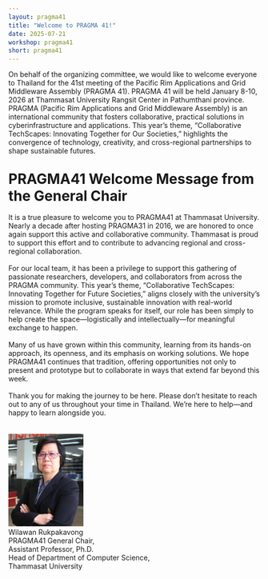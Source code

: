 ```yaml
---
layout: pragma41
title: "Welcome to PRAGMA 41!"
date: 2025-07-21
workshop: pragma41
short: pragma41
---
```

<style>
.welcome-message {
  font-weight: bold;
  font-size: 28px;
}
</style>
On behalf of the organizing committee, we would like to welcome everyone to
Thailand for the 41st meeting of the Pacific Rim Applications and Grid
Middleware Assembly (PRAGMA 41). PRAGMA 41 will be held January 8-10, 2026 at
Thammasat University Rangsit Center in Pathumthani province.  PRAGMA (Pacific
Rim Applications and Grid Middleware Assembly) is an international community
that fosters collaborative, practical solutions in cyberinfrastructure and
applications. This year’s theme, “Collaborative TechScapes: Innovating
Together for Our Societies,” highlights the convergence of technology,
creativity, and cross-regional partnerships to shape sustainable futures.
<br>
<br>
<div class="welcome-message">PRAGMA41 Welcome Message from the General Chair</div>
<br>
It is a true pleasure to welcome you to PRAGMA41 at Thammasat University. Nearly a decade after hosting PRAGMA31 in 2016, we are honored to once again support this active and collaborative community. Thammasat is proud to support this effort and to contribute to advancing regional and cross-regional collaboration.<br><br>
For our local team, it has been a privilege to support this gathering of passionate researchers, developers, and collaborators from across the PRAGMA community. This year’s theme, “Collaborative TechScapes: Innovating Together for Future Societies,” aligns closely with the university’s mission to promote inclusive, sustainable innovation with real-world relevance.  While the program speaks for itself, our role has been simply to help create the space—logistically and intellectually—for meaningful exchange to happen.<br><br>
Many of us have grown within this community, learning from its hands-on approach, its openness, and its emphasis on working solutions. We hope PRAGMA41 continues that tradition, offering opportunities not only to present and prototype but to collaborate in ways that extend far beyond this week.<br><br>
Thank you for making the journey to be here. Please don’t hesitate to reach out to any of us throughout your time in Thailand. We’re here to help—and happy to learn alongside you.<br><br>
<br>
<img src="https://raw.githubusercontent.com/pragmagrid/pragmagrid.github.io/refs/heads/master/images/pragma41/GeneralChairPic.jpeg" alt="PRAGMA41 General Chair" width="150"> <br>
Wilawan Rukpakavong<br>
PRAGMA41 General Chair,<br>
Assistant Professor, Ph.D.<br>
Head of Department of Computer Science,<br>
Thammasat University<br>
<!--<div class="border40">PRAGMA 41 General Co-Chairs</div>-->


